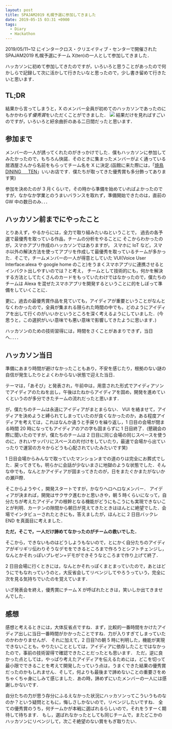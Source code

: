 ```yaml
---
layout: post
title: SPAJAM2019 札幌予選に参加してきました
date: 2019-05-15 03:31 +0900
tags:
  - Diary
  - Hackathon
---
```


2019/05/11~12 にインタークロス・クリエイティブ・センターで開催された SPAJAM2019 札幌予選にチーム X(ten)の一人として参加してきました．

ハッカソンに初めて参加してきたのですが，いろいろと思うことがあったので何かしらで記録して次に活かして行きたいなと思ったので，少し書き留めて行きたいと思います．

## TL;DR

結果から言ってしまうと，X のメンバー全員が初めてのハッカソンであったのにもかかわらず*優秀賞*をいただくことができました．
![](./集合写真.png)
結果だけを見ればすごいのですが，いろいろと紆余曲折のある二日間だったと思います．

## 参加まで

メンバーの一人が誘ってくれたのがきっかけでした．僕もハッカソンに参加してみたかったので，もちろん快諾．そのときに集まったメンバーがよく通っている居酒屋さんから名前をもらってチーム名を X に決定.(函館に来た際には，「[焼鳥 DINING 　 TEN](https://www.hotpepper.jp/strJ000691748/)」いいお店です．僕たちが取ってきた優秀賞も多分飾ってあります笑)

参加を決めたのが 3 月くらいで，その時から準備を始めていればよかったのですが，なかなか学業とのうまいバランスを取れず，準備開始できたのは，直前の GW 中の数日のみ．．．

## ハッカソン前までにやったこと

とりあえず，やるからには，全力で取り組みたいねということで，
過去の各予選で最優秀を取っている作品，チームの分析をやることに
そこからわかったのが，スマホアプリ作成のハッカソンではありますが，
スマホに IoT など，スマホ以外の解決方法を使ってアプリを作成して最優秀を取っているチームが多かった．そこで，チームメンバーの一人が得意としていた VUI(Voice User Interface:alexa や google home のこと)をうまくスマホアプリに連携させるとインパクト出しやすいのでは？と考え，
チームとして技術的にも，何かを解決する方法としてたくさんのカードをもっていたわけではなかったので，僕たちのチームは Alexa を混ぜたスマホアプリを開発するということに的をしぼって準備をしていくことに．

更に，過去の最優秀賞作品を見ていても，アイディアが重要ということがなんとなくわかったので，全員が集まれる限られた時間の中でも，どのようにアイディアを出して行くのがいいかというところを深く考えるようにしていました．(今思うと，この選択がいい意味でも悪い意味で影響してきたように思います．)

ハッカソンのための技術習得には，時間をさくことがあまりできず，当日へ．．．．

## ハッカソン当日

準備にあまり時間が避けなかったこともあり，不安を感じたり，根拠のない謎の自信が発生したりとよくわからない状態で迎えた当日．

テーマは，「あそび」と発表され，午前中は，用意された形式でアイディアソンでアイディアのたねを出し，午後はたねからアイディアを固め，開発を進めていくというのが多分できたチームの流れだったと思います．

が，僕たちのチームは永遠にアイディアがまとまらない．
VUI を絡ませて，アイディアを決めようと縛られてしまっていたのが良くなかったのか，ある程度アイディアを考えては，これはなんか違うと手戻りを繰り返し，1 日目の会場が閉まる時間 20 時になってもアイディアのアの字も固まらずに 1 日目終了．(懇親会の際に聞いたのですが，僕たちのチームは 2 日目に同じ会場の同じスペースを使うのに，きれいサッパリにスペースの片付けをしていたり，最速で会場から出ていったりで運営の方々からどうも心配されていたみたいです笑)

1 日目会場からみんなで取っていたマンションまでの道のりは完全にお葬式でした．戻ってきても，明らかに会話が少ないまさに地獄のような状態でした．そんな中でも，なんとかアイディアが固まってきたのが，日をまたぐかまたがないかの瀬戸際．

そこからようやく，開発スタートですが，かなりヘロヘロなメンバー．
アイディアが決まれば，開発はサクサク進むかと思いきや，朝 5 時くらいになって，自分たちが考えたアイディアの根幹となる機能がどうにもこうにも実現できないことが判明．カーテンの隙間から朝日が見えてきたときはほんとに絶望でした．会場でインタビューされたときにも，答えましたが，ほんとに 2 日目バックレ END を真面目に考えました．

**ただ，そこで，一人だけ諦めてなかったのがチームの救いでした．**

そこから，できないものはどうしようもないので，とにかく自分たちのアイディアがギリギリ伝わりそうなデモをできるところまで作ろうとシフトチェンジし，なんとかそれっぽいプレゼン+デモができそうなところまで作り上げて終了．

2 日目会場に行くときには，なんとかそれっぽくまとまっていたので，あとはどうにでもなれっていうのと，大反省会してリベンジしてやろうっていう，完全に次を見る気持ちでいたのを覚えています．

いざ発表会を終え，優秀賞にチーム X が呼ばれたときは，笑いしか出てきませんでした．

## 感想

感想と考えるときには，大体反省点ですね．まず，比較的一番時間をかけたアイディア出しに当日一番時間がかかったことですね．力が入りすぎてしまっていたのかわかりませんが．
それに加えて，2 日目?の朝 5 時に判明した，機能が実現できないことも，やりたいこととしては，アイディアに依存したことではなかったので，事前の技術習得で確認できたことだったとも思います．
ただ，逆に良かった点としては，やっぱり考えたアイディアを伝えるためには，どこを切って最小限でできることを考えて開発したっていう点は，うまくできた結果の優秀賞だったのかもしれません．そして，何よりも最後まで諦めないことの重要さをめちゃくちゃ身にしみて感じました．あの時，諦めずにいたメンバーの一人には感謝しかないです．

自分たちの力が思う存分にふるえなかった状況にハッカソンってこういうものなのか？という疑問とともに，悔しさしかないので，リベンジしたいですね．
全ての優秀賞のうち，何チームかが本戦に選ばれるらしいので，それをうすーく期待して待ちます．
もし，選ばれなかったとしても同じチームで，またどこかのハッカソンにリベンジして，次こそ絶望のない賞をもぎ取りたい．
